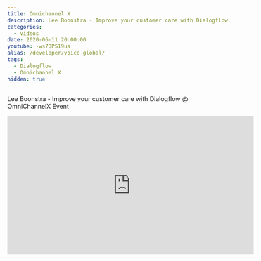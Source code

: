 ```yaml
---
title: Omnichannel X
description: Lee Boonstra - Improve your customer care with Dialogflow @ OmniChannelX Event
categories:
  - Videos
date: 2020-06-11 20:00:00
youtube: -ws7QPS19us
alias: /developer/voice-global/
tags:
  - Dialogflow
  - Omnichannel X
hidden: true
---
```


Lee Boonstra - Improve your customer care with Dialogflow @ OmniChannelX Event

<!--more-->

<iframe width="560" height="315" src="https://www.youtube.com/embed/-ws7QPS19us" frameborder="0" allow="accelerometer; autoplay; encrypted-media; gyroscope; picture-in-picture" allowfullscreen></iframe>


